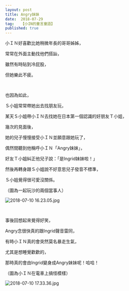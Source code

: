 ```yaml
---
layout: post
title: Angry妹妹
date:  2018-07-29
tag:   【小IN的童言童語】
published: true 
---
```

<p>小ＩＮ好喜歡比她稍微年長的哥哥姊姊，</p>

<p>常常在外面主動找他們搭訕，</p>

<p>雖然有時貼到冷屁股，</p>

<p>但她樂此不疲。</p>

<p>&nbsp;</p>

<p>也因為如此，</p>

<p>Ｓ小姐常常帶她出去找朋友玩，</p>

<p>某天Ｓ小姐帶小ＩＮ去找她在日本第一個認識的好朋友Ｔ小姐，</p>

<p>幾次的見面後，</p>

<p>她的兒子慢慢接受小ＩＮ並願意跟她玩了，</p>

<p>偶然間聽到他稱呼小ＩＮ「Angry妹妹」，</p>

<p>好友Ｔ小姐糾正他兒子說：「是Ingrid妹妹啦！」</p>

<p>然後再轉身跟Ｓ小姐說不好意思兒子發音不標準，</p>

<p>Ｓ小姐覺得很可愛沒關係。</p>

<p>（圖為一起玩沙的兩個當事人）</p>

<p><img alt="2018-07-10 16.23.05.jpg" src="https://pic.pimg.tw/smlife543/1532820479-411746801_n.jpg" title="2018-07-10 16.23.05.jpg"></p>

<p>&nbsp;</p>

<p>事後回想起來覺得好笑，</p>

<p>Angry念很快真的跟Ingrid聲音雷同，</p>

<p>有時小ＩＮ真的會突然莫名暴走生氣，</p>

<p>尤其是想睡覺歡歡的，</p>

<p>那時真的會由Ingrid變身成Angry妹妹呢！哈哈！</p>

<p>（圖為小ＩＮ在電車上搞怪模樣）</p>

<p><img alt="2018-07-10 17.33.36.jpg" src="https://pic.pimg.tw/smlife543/1532820483-3172758433_n.jpg" title="2018-07-10 17.33.36.jpg"></p>

